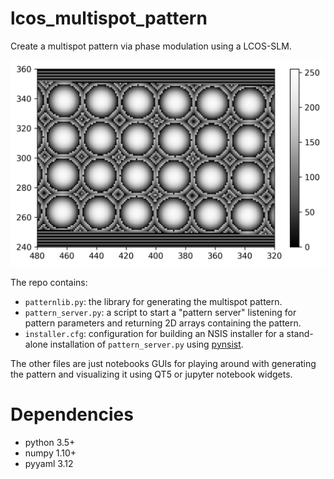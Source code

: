 # lcos_multispot_pattern

Create a multispot pattern via phase modulation using a LCOS-SLM.

![LCOS multispot phase pattern](pattern.png)

The repo contains:

- `patternlib.py`: the library for generating the multispot pattern.
- `pattern_server.py`: a script to start a "pattern server" listening for
  pattern parameters and returning 2D arrays containing the pattern.
- `installer.cfg`: configuration for building an NSIS installer for a stand-alone
  installation of `pattern_server.py` using [pynsist](https://github.com/takluyver/pynsist).
  
The other files are just notebooks GUIs for playing around with generating the pattern
and visualizing it using QT5 or jupyter notebook widgets.

# Dependencies

- python 3.5+
- numpy 1.10+
- pyyaml 3.12

